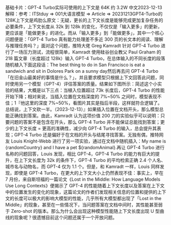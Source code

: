

基础卡片：GPT-4 Turbo实际可使用的上下文是 64K 约 3.2W 中文2023-12-13解释：参考：ITStduy => 001大语言模型 => Article => 20231213GPT4-Turbo的128K上下文是鸡肋么原文：无疑，更长的上下文长度是能够完成更加复杂任务的必要条件，上下文长度从 32k 到 128k 的变化，不仅仅是「输入更多」的更新，更应该是「能做更多」的进化。而从「输入更多」到「能做更多」，其中一个核心问题便是：「GPT-4 Turbo 真有能力处理差不多近 300 页的长文本的阅读、理解与推理任务吗？」面对这个问题，推特大佬 Greg Kamradt 针对 GPT-4 Turbo 进行了一场压力测试，流程很简单，Kamradt 使用硅谷创业教父 Paul Graham 的 218 篇文章（长度超过 128k）输入 GPT-4 Turbo，在总体输入的不同长度的段落随机植入下面这段话：The best thing to do in San Francisco is eat a sandwich and sit in Dolores Park on a sunny day然后再去问 GPT-4 Turbo「在旧金山最美好的事情是什么？」，并且要求模型只根据上下文回答此问题，同时使用另一个模型（GPT-4）评估答案的质量。结果如下图所示：简述这个小实验的结果，大概是以下三点：当植入位置超过 73k 长度后，GPT-4 Turbo 的性能开始下降；相对来说，当插入位置在文档深度的 7%~50% 之间时，模型表现不佳；1『他这里的深度 7%~50%，看图片其实是指后半段，这样就符合逻辑了。总结说，上下文砍一半。（2023-12-13）』如果插入位置在文档开头，那么模型总能正确找到答案。由此，Kamradt 认为这项价值 200 刀的实验似乎可以说明：只要问题的答案不是包含在开头，那么 GPT-4 Turbo 并不能保证总能找到答案；更少的上下文长度 = 更高的准确性，减少向 GPT-4 Turbo 的输入，总会提升其表现；GPT-4 Turbo 还是偏好于在文档的开头与结尾寻找答案。无独有偶，推特网友 Louis Knight-Webb 进行了另一项实验，通过在文档中随机插入：My name is {randomCountry} and I have a pet ${randomAnimal}.再让 GPT-4 Turbo 进行名称的问题回答，Louis 发现，相比 GPT-4，GPT-4 Turbo 的能力有巨大的提升，在上下文长度为 32k 的条件下，GPT-4 Turbo 的平均检索正确 2.4 个人名、城市名与动物名，而 GPT-4 仅为 1.1 个。但是，和 Kamradt 一样，Louis 同样发现，即使是 GPT-4 Turbo，在更大的上下文大小上仍然表现不佳：事实上，早在 7 月份，来自斯坦福的一篇论文《Lost in the Middle: How Language Models Use Long Contexts》便揭示了 GPT-4 的性能随着上下文长度以及答案在上下文中的位置发生的变化的现象，这篇论文的作者们发现相关信息的位置和提供的上下文的长度可以极大的影响大模型的性能，几乎所有大模型都出现了「Lost in the Middle」的现象，甚至在一些情况下，当问题答案在文档中间时，其性能甚至弱于 Zero-shot 的版本。那么为什么会出现这种模型性能随上下文长度出现 U 型曲线的现象呢？很遗憾目前这个问题还属于一个开放问题。